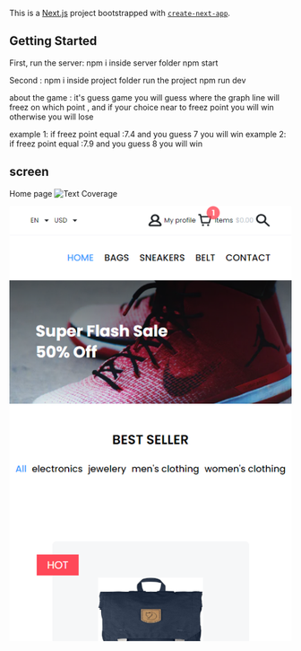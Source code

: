 This is a [Next.js](https://nextjs.org/) project bootstrapped with [`create-next-app`](https://github.com/vercel/next.js/tree/canary/packages/create-next-app).

## Getting Started

First, run the  server:
npm i inside server folder 
npm start 

Second :
npm i inside project folder 
run the project npm run dev 


about the game : it's guess game you will guess where the graph line will freez on which point , and if your choice near to freez point you will win otherwise you will lose 

example 1: if freez point equal :7.4 and you guess 7 you will win 
example 2: if freez point equal :7.9 and you guess 8 you will win 

## screen 
Home page
 ![Text Coverage](https://github.com/MhHusam/GuessGame/tree/main/screen.png)
 
 ![Text Coverage](https://github.com/MhHusam/assignment/blob/main/screensshots/Vite-React-TS%20(5).png)
 
